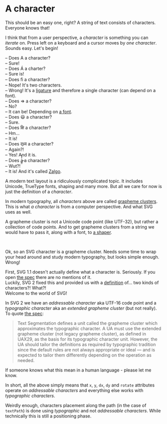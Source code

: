 # A character

This should be an easy one, right? A string of text consists of characters. Everyone knows that!

I think that from a user perspective, a _character_ is something you can _iterate_ on.
Press left on a keyboard and a cursor moves by _one character_. Sounds easy. Let's begin!

<!-- an ugly way to have dashes instead of dots -->
&ndash; Does A a character?<br>
&ndash; Sure!<br>
&ndash; Does Á a charter?<br>
&ndash; Sure is!<br>
&ndash; Does &#xFB01; a character?<br>
&ndash; Nope! It's two characters.<br>
&ndash; Wrong! It's a [ligature](https://en.wikipedia.org/wiki/Ligature_(writing))
and therefore a single character (can depend on a font).<br>
&ndash; Does => a character?<br>
&ndash; No?<br>
&ndash; It can be! Depending on [a font](https://github.com/tonsky/FiraCode).<br>
&ndash; Does 😃 a character?<br>
&ndash; Sure.<br>
&ndash; Does क्षि a character?<br>
&ndash; Hm...<br>
&ndash; It is!<br>
&ndash; Does द्ध्र्य a character?<br>
&ndash; Again?!<br>
&ndash; Yes! And it is.<br>
&ndash; Does ȧ̶̻̫̍̽̔ a character?<br>
&ndash; Wut?!<br>
&ndash; It is! And it's called [Zalgo](https://en.wikipedia.org/wiki/Zalgo_text).<br>

A modern text layout is a ridiculously complicated topic. It includes Unicode, TrueType fonts,
shaping and many more. But all we care for now is just the definition of a _character_.

In modern typography, all _characters_ above are called
[grapheme clusters](https://unicode.org/reports/tr29/#Grapheme_Cluster_Boundaries).
This is what _a character_ is from a computer perspective. And what SVG uses as well.

A grapheme cluster is not a Unicode code point (like UTF-32), but rather a collection of code points.
And to get grapheme clusters from a string we would have to pass it, along with a font, to
[a shaper](https://harfbuzz.github.io/what-is-harfbuzz.html).

<br>

Ok, so an SVG character is a grapheme cluster. Needs some time to wrap your head around
and study modern typography, but looks simple enough. Wrong!

First, SVG 1.1 doesn't actually define what a character is. Seriously.
If you open [the spec](https://www.w3.org/TR/SVG11/text.html) there are no mentions of it.<br>
Luckily, SVG 2 fixed this and provided us with a
[definition](https://www.w3.org/TR/SVG2/text.html#Definitions)
of... two kinds of characters?! What?!<br>
Welcome to the world of SVG!

In SVG 2 we have an _addressable character_ aka UTF-16 code point and a _typographic character_
aka an _extended grapheme cluster_ (but not really).<br>
To quote [the spec](https://drafts.csswg.org/css-text-3/#typographic-character-unit):

> Text Segmentation defines a unit called the grapheme cluster which
approximates the typographic character. A UA must use the extended grapheme cluster (not legacy
grapheme cluster), as defined in UAX29, as the basis for its typographic character unit.
However, the UA should tailor the definitions as required by typographic tradition since
the default rules are not always appropriate or ideal — and is expected to tailor
them differently depending on the operation as needed.

If someone knows what this mean in a human language - please let me know.

In short, all the above simply means that `x`, `y`, `dx`, `dy` and `rotate` attributes operate
on _addressable characters_ and everything else works with _typographic characters_.

Weirdly enough, characters placement along the path (in the case of `textPath`)
is done using _typographic_ and not _addressable characters_.
While technically this is still a positioning phase.
